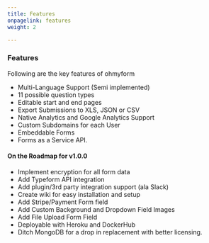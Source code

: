 ```yaml
---
title: Features
onpagelink: features
weight: 2

---
```


### **Features**

Following are the key features of ohmyform

- Multi-Language Support (Semi implemented)
- 11 possible question types
- Editable start and end pages
- Export Submissions to XLS, JSON or CSV
- Native Analytics and Google Analytics Support
- Custom Subdomains for each User
- Embeddable Forms
- Forms as a Service API.
 
#### On the Roadmap for v1.0.0

- Implement encryption for all form data
- Add Typeform API integration
- Add plugin/3rd party integration support (ala Slack)
- Create wiki for easy installation and setup
- Add Stripe/Payment Form field
- Add Custom Background and Dropdown Field Images
- Add File Upload Form Field
- Deployable with Heroku and DockerHub
- Ditch MongoDB for a drop in replacement with better licensing.
 
